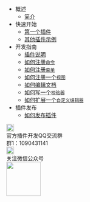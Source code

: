 * 概述
	* [简介](README.md)
* 快速开始
	* [第一个插件](/firstExtension.md)
	* [其他插件示例](/Others.md)
* 开发指南
    * [插件说明](/extension.md)
    * [如何注册`命令`](/commands.md)
    * [如何注册`菜单`](/menus.md)
    * [如何注册一个`视图`](/views.md)
    * [如何编辑文档](/texteditor.md)
    * [如何写一个`校验器`](/validations.md)
	* [如何扩展一个`自定义编辑器`](/customeditor.md)
* 插件发布
	* [如何发布插件](/HowToPublish.md)
<div class="contact-box">
	<div class="contact-item">
	  <img src="//img-cdn-qiniu.dcloud.net.cn/uniapp/doc/qq@2x.png" width="20" height="20"/>
	  <div class="contact-smg">
	     <div>官方插件开发QQ交流群</div>
	  <div>群1：1090431141 &nbsp;<!-- <a target="_blank" href="//shang.qq.com/wpa/qunwpa?idkey=4b0a7a0f7c73efb5cebb38bb8bf7df262b68a31e0205709467eed8cca8da58d1">点此加入</a> --></div>
	  </div>
	</div>
  <div class="contact-item">
  	<img src="//img-cdn-qiniu.dcloud.net.cn/uniapp/doc/weixin@2x.png" width="20" height="20"/>
  	<div class="contact-smg">
  		<div>关注微信公众号</div>
  		<img src="https://img-cdn-qiniu.dcloud.net.cn/uniapp/doc/weixin.jpg" width="90" height="90"/>
  	</div>
  </div>
</div>

